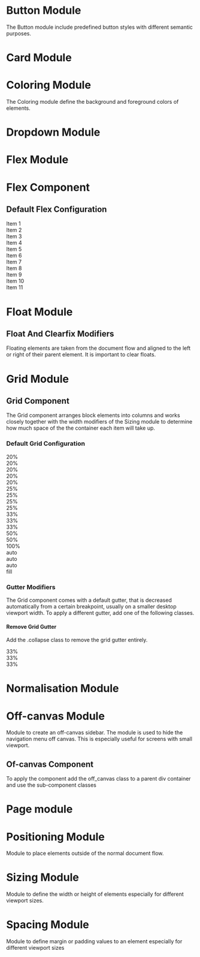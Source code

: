 

# Button Module

The Button module include predefined button styles with different semantic purposes.



# Card Module



# Coloring Module

The Coloring module define the background and foreground colors of elements.



# Dropdown Module



# Flex Module



# Flex Component

## Default Flex Configuration

<div class="flx">
  <div><div class="card">Item 1</div></div>
  <div><div class="card">Item 2</div></div>
  <div><div class="card">Item 3</div></div>
  <div><div class="card">Item 4</div></div>
  <div><div class="card">Item 5</div></div>
  <div><div class="card">Item 6</div></div>
  <div><div class="card">Item 7</div></div>
  <div><div class="card">Item 8</div></div>
  <div><div class="card">Item 9</div></div>
  <div><div class="card">Item 10</div></div>
  <div><div class="card">Item 11</div></div>
</div>



# Float Module



## Float And Clearfix Modifiers

Floating elements are taken from the document flow and aligned to the left or right of their parent element. It is
important to clear floats.



# Grid Module



## Grid Component

The Grid component arranges block elements into columns and works closely together with the width modifiers of the
Sizing module to determine how much space of the the container each item will take up.

### Default Grid Configuration

<div class="grid">
  <div class="w20">
    <div class="card">20%</div>
  </div>
   <div class="w20">
    <div class="card">20%</div>
  </div>
  <div class="w20">
    <div class="card">20%</div>
  </div>
  <div class="w20">
    <div class="card">20%</div>
  </div>
  <div class="w20">
    <div class="card">20%</div>
  </div>

  <div class="w25">
    <div class="card">25%</div>
  </div>
  <div class="w25">
    <div class="card">25%</div>
  </div>
  <div class="w25">
    <div class="card">25%</div>
  </div>
  <div class="w25">
    <div class="card">25%</div>
  </div>

  <div class="w33">
    <div class="card">33%</div>
  </div>
  <div class="w33">
    <div class="card">33%</div>
  </div>
  <div class="w33">
    <div class="card">33%</div>
  </div>

  <div class="w50">
    <div class="card">50%</div>
  </div>
  <div class="w50">
    <div class="card">50%</div>
  </div>

  <div class="w100">
    <div class="card">100%</div>
  </div>

  <div>
    <div class="card">auto</div>
  </div>

  <div>
    <div class="card">auto</div>
  </div>

  <div>
    <div class="card">auto</div>
  </div>

  <div class="fill">
    <div class="card">fill</div>
  </div>
</div>



### Gutter Modifiers

The Grid component comes with a default gutter, that is decreased automatically from a certain breakpoint, usually on a
smaller desktop viewport width. To apply a different gutter, add one of the following classes.


#### Remove Grid Gutter

Add the .collapse class to remove the grid gutter entirely.

<div class="grid collapse">
  <div class="w33">
    <div class="card">33%</div>
  </div>
  <div class="w33">
    <div class="card">33%</div>
  </div>
  <div class="w33">
    <div class="card">33%</div>
  </div>
</div>


# Normalisation Module



# Off-canvas Module

Module to create an off-canvas sidebar. The module is used to hide the navigation menu off canvas. This is especially
useful for screens with small viewport.


## Of-canvas Component

To apply the component add the off_canvas class to a parent div container and use the sub-component classes


# Page module


# Positioning Module

 Module to place elements outside of the normal document flow.



# Sizing Module

 Module to define the width or height of elements especially for different viewport sizes.


# Spacing Module

Module to define margin or padding values to an element especially for different viewport sizes



